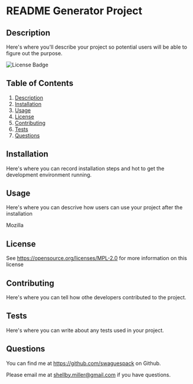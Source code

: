 # README Generator Project 
  

  ## Description
  

  Here's where you'll describe your project so potential users will be able to figure out the purpose.
 

  ![License Badge](https://shields.io/badge/license-Mozilla-green)
  

  ## Table of Contents
1. [Description](#description)
2. [Installation](#installation)
3. [Usage](#usage)
4. [License](#license)
5. [Contributing](#contributing)
6. [Tests](#tests)
7. [Questions](#questions)

  

  ## Installation
  

  Here's where you can record installation steps and hot to get the development environment running.
  

  ## Usage
  

  Here's where you can descrive how users can use your project after the installation 
  

  Mozilla
  

  ## License
See https://opensource.org/licenses/MPL-2.0 for more information on this license

  

  ## Contributing
  

  Here's where you can tell how othe developers contributed to the project.
  

  ## Tests
  

  Here's where you can write about any tests used in your project.
  

  ## Questions
  

  You can find me at https://github.com/swaguespack on Github.
  

  Please email me at shellby.miller@gmail.com if you have questions.
  



